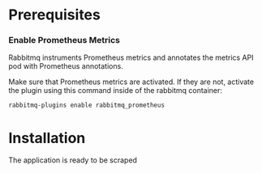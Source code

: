 # Prerequisites

### Enable Prometheus Metrics
Rabbitmq instruments Prometheus metrics and annotates the metrics API pod with Prometheus annotations. 

Make sure that Prometheus metrics are activated. If they are not, activate the plugin using this command inside of the rabbitmq container:

```sh
rabbitmq-plugins enable rabbitmq_prometheus
```
# Installation

The application is ready to be scraped